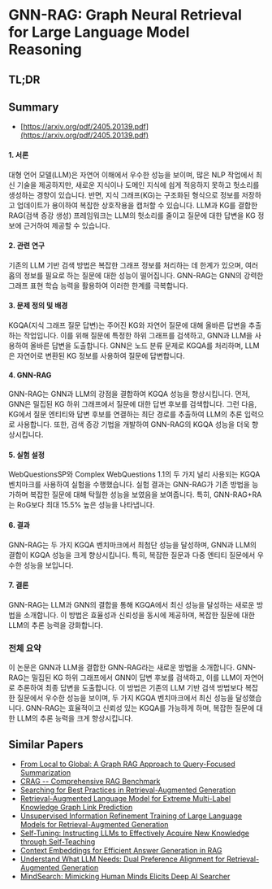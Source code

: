 # GNN-RAG: Graph Neural Retrieval for Large Language Model Reasoning
## TL;DR
## Summary
- [https://arxiv.org/pdf/2405.20139.pdf](https://arxiv.org/pdf/2405.20139.pdf)

#### 1. 서론
대형 언어 모델(LLM)은 자연어 이해에서 우수한 성능을 보이며, 많은 NLP 작업에서 최신 기술을 제공하지만, 새로운 지식이나 도메인 지식에 쉽게 적응하지 못하고 헛소리를 생성하는 경향이 있습니다. 반면, 지식 그래프(KG)는 구조화된 형식으로 정보를 저장하고 업데이트가 용이하여 복잡한 상호작용을 캡처할 수 있습니다. LLM과 KG를 결합한 RAG(검색 증강 생성) 프레임워크는 LLM의 헛소리를 줄이고 질문에 대한 답변을 KG 정보에 근거하여 제공할 수 있습니다.

#### 2. 관련 연구
기존의 LLM 기반 검색 방법은 복잡한 그래프 정보를 처리하는 데 한계가 있으며, 여러 홉의 정보를 필요로 하는 질문에 대한 성능이 떨어집니다. GNN-RAG는 GNN의 강력한 그래프 표현 학습 능력을 활용하여 이러한 한계를 극복합니다.

#### 3. 문제 정의 및 배경
KGQA(지식 그래프 질문 답변)는 주어진 KG와 자연어 질문에 대해 올바른 답변을 추출하는 작업입니다. 이를 위해 질문에 특정한 하위 그래프를 검색하고, GNN과 LLM을 사용하여 올바른 답변을 도출합니다. GNN은 노드 분류 문제로 KGQA를 처리하며, LLM은 자연어로 변환된 KG 정보를 사용하여 질문에 답변합니다.

#### 4. GNN-RAG
GNN-RAG는 GNN과 LLM의 강점을 결합하여 KGQA 성능을 향상시킵니다. 먼저, GNN은 밀집된 KG 하위 그래프에서 질문에 대한 답변 후보를 검색합니다. 그런 다음, KG에서 질문 엔티티와 답변 후보를 연결하는 최단 경로를 추출하여 LLM의 추론 입력으로 사용합니다. 또한, 검색 증강 기법을 개발하여 GNN-RAG의 KGQA 성능을 더욱 향상시킵니다.

#### 5. 실험 설정
WebQuestionsSP와 Complex WebQuestions 1.1의 두 가지 널리 사용되는 KGQA 벤치마크를 사용하여 실험을 수행했습니다. 실험 결과는 GNN-RAG가 기존 방법을 능가하며 복잡한 질문에 대해 탁월한 성능을 보였음을 보여줍니다. 특히, GNN-RAG+RA는 RoG보다 최대 15.5% 높은 성능을 나타냅니다.

#### 6. 결과
GNN-RAG는 두 가지 KGQA 벤치마크에서 최첨단 성능을 달성하며, GNN과 LLM의 결합이 KGQA 성능을 크게 향상시킵니다. 특히, 복잡한 질문과 다중 엔티티 질문에서 우수한 성능을 보입니다.

#### 7. 결론
GNN-RAG는 LLM과 GNN의 결합을 통해 KGQA에서 최신 성능을 달성하는 새로운 방법을 소개합니다. 이 방법은 효율성과 신뢰성을 동시에 제공하며, 복잡한 질문에 대한 LLM의 추론 능력을 강화합니다.

### 전체 요약
이 논문은 GNN과 LLM을 결합한 GNN-RAG라는 새로운 방법을 소개합니다. GNN-RAG는 밀집된 KG 하위 그래프에서 GNN이 답변 후보를 검색하고, 이를 LLM이 자연어로 추론하여 최종 답변을 도출합니다. 이 방법은 기존의 LLM 기반 검색 방법보다 복잡한 질문에서 우수한 성능을 보이며, 두 가지 KGQA 벤치마크에서 최신 성능을 달성했습니다. GNN-RAG는 효율적이고 신뢰성 있는 KGQA를 가능하게 하며, 복잡한 질문에 대한 LLM의 추론 능력을 크게 향상시킵니다.

## Similar Papers
- [From Local to Global: A Graph RAG Approach to Query-Focused Summarization](2404.16130.md)
- [CRAG -- Comprehensive RAG Benchmark](2406.04744.md)
- [Searching for Best Practices in Retrieval-Augmented Generation](2407.01219.md)
- [Retrieval-Augmented Language Model for Extreme Multi-Label Knowledge Graph Link Prediction](2405.12656.md)
- [Unsupervised Information Refinement Training of Large Language Models for Retrieval-Augmented Generation](2402.18150.md)
- [Self-Tuning: Instructing LLMs to Effectively Acquire New Knowledge through Self-Teaching](2406.06326.md)
- [Context Embeddings for Efficient Answer Generation in RAG](2407.09252.md)
- [Understand What LLM Needs: Dual Preference Alignment for Retrieval-Augmented Generation](2406.18676.md)
- [MindSearch: Mimicking Human Minds Elicits Deep AI Searcher](2407.20183.md)
